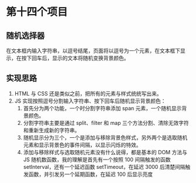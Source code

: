 # 第十四个项目

## 随机选择器

在文本框内输入字符串，以逗号结尾，页面将以逗号为一个元素，在文本框下显示，在按下回车后，显示的文本将随机变换背景颜色。

## 实现思路

1. HTML 与 CSS 还是类似之前，把所有的元素与样式统统写出来。
2. JS 实现按照逗号分割输入字符串、按下回车后随机显示背景颜色：
   1. 首先分为两个功能，一个时分割字符串添加 span 元素，一个随机显示背景颜色。
   2. 分割字符串主要是通过 split、filter 和 map 三个方法分割、清除无效字符和重新生成新的字符串。
   3. 随机显示分为三个，一个是添加与移除背景色样式，另外两个是选取随机元素和显示背景色的事件间隔，以显示闪烁的特效。
   4. 添加与移除样式与选取随机元素没有什么说得，都是基本的 DOM 方法与 JS 随机数函数，我的理解是首先有一个按照 100 间隔触发的函数 setInterval，还有一个延迟函数 setTimeout，在延迟 3000 后清楚间隔触发函数，并引发另一个延期函数，在延迟 100 后显示亮度
